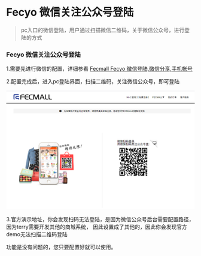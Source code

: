 Fecyo 微信关注公众号登陆
==============

> pc入口的微信登陆，用户通过扫描微信二维码，关于微信公众号，进行登陆的方式


### Fecyo 微信关注公众号登陆

1.需要先进行微信的配置，详细参看 [Fecmall Fecyo 微信登陆,微信分享,手机帐号](fecmall-fecyo-phone-weixin-account.md)


2.配置完成后，进入pc登陆界面，扫描二维码，关注微信公众号，即可登陆

![](images/ff1.png)

3.官方演示地址，你会发现扫码无法登陆，是因为微信公众号后台需要配置路径，因为terry需要开发其他的商城系统，
因此设置成了其他的，因此你会发现官方demo无法扫描二维码登陆

功能是没有问题的，您只要配置好就可以使用。

















